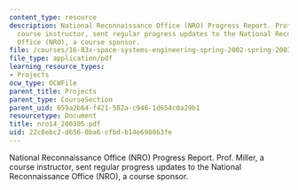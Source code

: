 ```yaml
---
content_type: resource
description: National Reconnaissance Office (NRO) Progress Report. Prof. Miller, a
  course instructor, sent regular progress updates to the National Reconnaissance
  Office (NRO), a course sponsor.
file: /courses/16-83x-space-systems-engineering-spring-2002-spring-2003/22c8ebc2d6560ba6cfbdb14e698863fe_nro14_200305.pdf
file_type: application/pdf
learning_resource_types:
- Projects
ocw_type: OCWFile
parent_title: Projects
parent_type: CourseSection
parent_uid: 659a2b64-f421-582a-c946-1d654c0a29b1
resourcetype: Document
title: nro14_200305.pdf
uid: 22c8ebc2-d656-0ba6-cfbd-b14e698863fe
---
```

National Reconnaissance Office (NRO) Progress Report. Prof. Miller, a course instructor, sent regular progress updates to the National Reconnaissance Office (NRO), a course sponsor.

